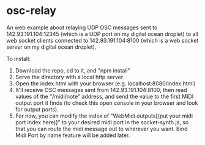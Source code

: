 # osc-relay

An web example about relaying UDP OSC messages sent to 142.93.191.104:12345 (which is a UDP port on my digital ocean droplet) to all web socket clients connected to 142.93.191.104:8100 (which is a web socket server on my digital ocean droplet).

To install:

1. Download the repo, cd to it, and "npm install"
2. Serve the directory with a local http server
3. Open the index.html with your browser (e.g. localhost:8080/index.html)
4. It'll receive OSC messages sent from 142.93.191.104:8100, then read values of the "/midi/note" address, and send the value to the first MIDI output port it finds (to check this open console in your browser and look for output ports). 
5. For now, you can modify the index of "WebMidi.outputs[(put your midi port index here)]" to your desired midi port in the socket-synth.js, so that you can route the midi message out to wherever you want. Bind Midi Port by name feature will be added later.
